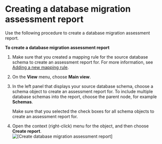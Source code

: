 # Creating a database migration assessment report<a name="CHAP_AssessmentReport.Create"></a>

Use the following procedure to create a database migration assessment report\.

**To create a database migration assessment report**

1. Make sure that you created a mapping rule for the source database schema to create an assessment report for\. For more information, see [Adding a new mapping rule](CHAP_Mapping.New.md)\.

1. On the **View** menu, choose **Main view**\. 

1. In the left panel that displays your source database schema, choose a schema object to create an assessment report for\. To include multiple database schemas into the report, choose the parent node, for example **Schemas**\. 

   Make sure that you selected the check boxes for all schema objects to create an assessment report for\.

1. Open the context \(right\-click\) menu for the object, and then choose **Create report**\.   
![\[Create database migration assessment report\]](http://docs.aws.amazon.com/SchemaConversionTool/latest/userguide/images/create_assessment_report.png)